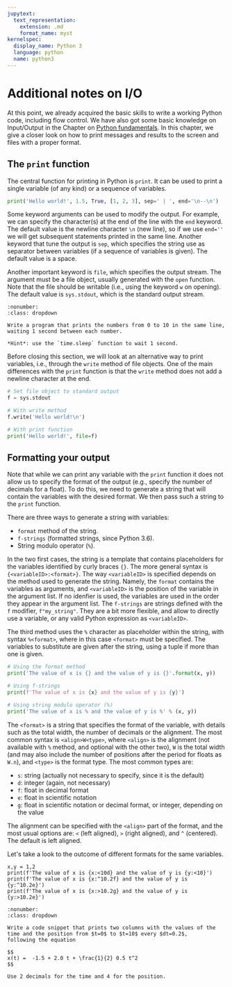 ```yaml
---
jupytext:
  text_representation:
    extension: .md
    format_name: myst
kernelspec:
  display_name: Python 3
  language: python
  name: python3
---
```


# Additional notes on I/O

At this point, we already acquired the basic skills to write a 
working Python code, including flow control. We have also got
some basic knowledge on Input/Output in the Chapter on 
[Python fundamentals](fundamentals.md).
In this chapter, we give a closer look on how to print messages 
and results to the screen  and files with a proper format.

## The `print` function

The central function for printing in Python is `print`. It can be
used to print a single variable (of any kind) or a sequence of 
variables.

```python
print('Hello world!', 1.5, True, [1, 2, 3], sep=' | ', end='\n--\n')
```

Some keyword arguments can be used to modify the output. For example, 
we can specify the character(s) at the end of the line with the `end` 
keyword. The default value is the newline character `\n` (new line), 
so if we use `end=''` we will get subsequent statements printed in 
the same line. Another keyword that tune the output is `sep`, which
specifies the string use as separator between variables (if a sequence 
of variables is given). The default value is a space.

Another important keyword is `file`, which specifies the output
stream. The argument must be a file object, usually generated with the
`open` function. Note that the file should be writable (i.e., using
the keyword `w` on opening). The default value 
is `sys.stdout`, which is the standard output stream. 

```{exercise}
:nonumber:
:class: dropdown

Write a program that prints the numbers from 0 to 10 in the same line,
waiting 1 second between each number. 

*Hint*: use the `time.sleep` function to wait 1 second.
```

Before closing this section, we will look at an alternative way to
print variables, i.e., through the `write` method of file objects.
One of the main differences with the `print` function is that the
`write` method does not add a newline character at the end.

```python
# Set file object to standard output
f = sys.stdout

# With write method
f.write('Hello world!\n')

# With print function
print('Hello world!', file=f)
```

## Formatting your output

Note that while we can print any variable with the `print` function 
it does not allow us to specify the format of the output (e.g., 
specify the number of decimals for a float). To do this, we need to 
generate a string that will contain the variables with the desired
format. We then pass such a string to the `print` function.

There are three ways to generate a string with variables:

- `format` method of the string.
- `f-strings` (formatted strings, since Python 3.6).
- String modulo operator (`%`).

In the two first cases, the string is a template that contains placeholders
for the variables identified by curly braces `{}`. The more general
syntax is `{<variableID>:<format>}`. The way `<variableID>` is 
specified depends on the method used to generate the string. Namely, 
the `format` contains the variables as arguments, and `<variableID>`
is the position of the variable in the argument list. If no idenfier
is used, the variables are used in the order they appear in the 
argument list. The `f-strings` are strings defined with the `f`
modifier, `f"my_string"`. They are a bit more flexible, and allow to 
directly use a variable, or any valid Python expression as `<variableID>`. 

The third method uses the `%` character as placeholder within the string,
with syntax `%<format>`, where in this case `<format>` must be specified.
The variables to substitute are given after the string, using a tuple
if more than one is given.

```python
# Using the format method
print('The value of x is {} and the value of y is {}'.format(x, y))

# Using f-strings
print(f'The value of x is {x} and the value of y is {y}')

# Using string modulo operator (%)
print('The value of x is % and the value of y is %' % (x, y))
```

The `<format>` is a string that specifies the format of the variable, 
with details such as the total width, the number of decimals or
the alignment. The most common syntax is `<align>W<type>`, where
`<align>` is the alignment (not available with `%` method, and optional
with the other two), `W` is the total width (and may also 
include the number of positions after the period for floats as `W.n`), and 
`<type>` is the format type. The most common types are:

* `s`: string (actually not necessary to specify, since it is the default)
* `d`: integer (again, not necessary)
* `f`: float in decimal format
* `e`: float in scientific notation
* `g`: float in scientific notation or decimal format, or integer, depending on the value

The alignment can be specified with the `<align>` part of the format, and the 
most usual options are: `<` (left aligned), `>` (right aligned), and `^`
(centered). The default is left aligned.

Let's take a look to the outcome of different formats for the same
variables.

```{code-cell} python
x,y = 1,2
print(f'The value of x is {x:<10d} and the value of y is {y:<10}')
print(f'The value of x is {x:^10.2f} and the value of y is {y:^10.2e}')
print(f'The value of x is {x:>10.2g} and the value of y is {y:>10.2e}')
```

```{exercise}
:nonumber:
:class: dropdown

Write a code snippet that prints two columns with the values of the
time and the position from $t=0$ to $t=10$ every $dt=0.2$, 
following the equation

$$
x(t) =  -1.5 + 2.0 t + \frac{1}{2} 0.5 t^2
$$

Use 2 decimals for the time and 4 for the position.
```


